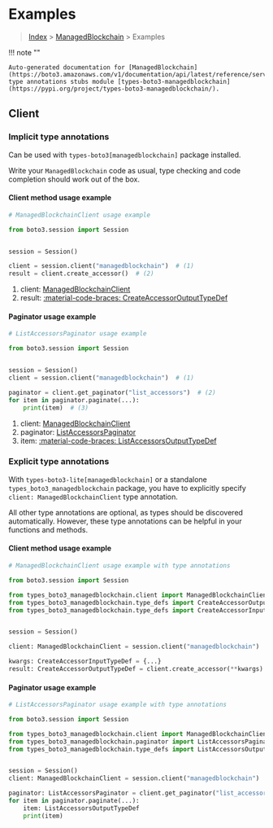 # Examples

> [Index](../README.md) > [ManagedBlockchain](./README.md) > Examples

!!! note ""

    Auto-generated documentation for [ManagedBlockchain](https://boto3.amazonaws.com/v1/documentation/api/latest/reference/services/managedblockchain.html#managedblockchain)
    type annotations stubs module [types-boto3-managedblockchain](https://pypi.org/project/types-boto3-managedblockchain/).

## Client

### Implicit type annotations

Can be used with `types-boto3[managedblockchain]` package installed.

Write your `ManagedBlockchain` code as usual,
type checking and code completion should work out of the box.


#### Client method usage example

```python
# ManagedBlockchainClient usage example

from boto3.session import Session


session = Session()

client = session.client("managedblockchain")  # (1)
result = client.create_accessor()  # (2)
```

1. client: [ManagedBlockchainClient](./client.md)
2. result: [:material-code-braces: CreateAccessorOutputTypeDef](./type_defs.md#createaccessoroutputtypedef)



#### Paginator usage example

```python
# ListAccessorsPaginator usage example

from boto3.session import Session


session = Session()
client = session.client("managedblockchain")  # (1)

paginator = client.get_paginator("list_accessors")  # (2)
for item in paginator.paginate(...):
    print(item)  # (3)
```

1. client: [ManagedBlockchainClient](./client.md)
2. paginator: [ListAccessorsPaginator](./paginators.md#listaccessorspaginator)
3. item: [:material-code-braces: ListAccessorsOutputTypeDef](./type_defs.md#listaccessorsoutputtypedef)




### Explicit type annotations

With `types-boto3-lite[managedblockchain]`
or a standalone `types_boto3_managedblockchain` package, you have to explicitly specify `client: ManagedBlockchainClient` type annotation.

All other type annotations are optional, as types should be discovered automatically.
However, these type annotations can be helpful in your functions and methods.


#### Client method usage example

```python
# ManagedBlockchainClient usage example with type annotations

from boto3.session import Session

from types_boto3_managedblockchain.client import ManagedBlockchainClient
from types_boto3_managedblockchain.type_defs import CreateAccessorOutputTypeDef
from types_boto3_managedblockchain.type_defs import CreateAccessorInputTypeDef


session = Session()

client: ManagedBlockchainClient = session.client("managedblockchain")

kwargs: CreateAccessorInputTypeDef = {...}
result: CreateAccessorOutputTypeDef = client.create_accessor(**kwargs)
```



#### Paginator usage example

```python
# ListAccessorsPaginator usage example with type annotations

from boto3.session import Session

from types_boto3_managedblockchain.client import ManagedBlockchainClient
from types_boto3_managedblockchain.paginator import ListAccessorsPaginator
from types_boto3_managedblockchain.type_defs import ListAccessorsOutputTypeDef


session = Session()
client: ManagedBlockchainClient = session.client("managedblockchain")

paginator: ListAccessorsPaginator = client.get_paginator("list_accessors")
for item in paginator.paginate(...):
    item: ListAccessorsOutputTypeDef
    print(item)
```




